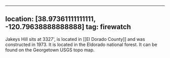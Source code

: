 
---
location: [38.97361111111111, -120.79638888888888]
tag: firewatch
---

Jakeys Hill sits at 3327', is located in [[El Dorado County]] and was constructed in 1973. It is located in the Eldorado national forest. It can be found on the Georgetown USGS topo map.
